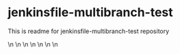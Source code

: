 # jenkinsfile-multibranch-test

This is readme for jenkinsfile-multibranch-test repository

\n
\n
\n
\n
\n
\n
\n
